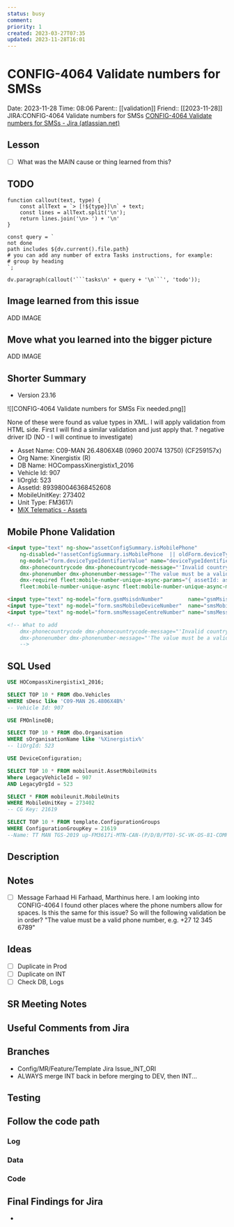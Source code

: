 ```yaml
---
status: busy
comment: 
priority: 1
created: 2023-03-27T07:35
updated: 2023-11-28T16:01
---
```


# CONFIG-4064 Validate numbers for SMSs

Date: 2023-11-28 Time: 08:06
Parent:: [[validation]]
Friend:: [[2023-11-28]]
JIRA:CONFIG-4064 Validate numbers for SMSs
[CONFIG-4064 Validate numbers for SMSs - Jira (atlassian.net)](https://csojiramixtelematics.atlassian.net/browse/CONFIG-4064)

## Lesson

- [ ] What was the MAIN cause or thing learned from this?

## TODO
```dataviewjs
function callout(text, type) {
    const allText = `> [!${type}]\n` + text;
    const lines = allText.split('\n');
    return lines.join('\n> ') + '\n'
}

const query = `
not done
path includes ${dv.current().file.path}
# you can add any number of extra Tasks instructions, for example:
# group by heading
`;

dv.paragraph(callout('```tasks\n' + query + '\n```', 'todo'));
```

## Image learned from this issue

ADD IMAGE

## Move what you learned into the bigger picture

ADD IMAGE

## Shorter Summary

- Version 23.16

![[CONFIG-4064 Validate numbers for SMSs Fix needed.png]]

None of these were found as value types in XML.
I will apply validation from HTML side.
First I will find a similar validation and just apply that.
? negative driver ID (NO - I will continue to investigate)

- Asset Name: C09-MAN 26.4806X4B (0960 20074 13750) (CF259157x)
- Org Name: Xinergistix (R)
- DB Name: HOCompassXinergistix1_2016
- Vehicle Id: 907
- liOrgId: 523
- AssetId: 893980046368452608
- MobileUnitKey: 273402
- Unit Type: FM3617i
- [MiX Telematics - Assets](http://localhost/MiXFleet.UI/#/fleet-admin/asset/commissioning?id=1466041918665613312&orgId=-1983255592473789111)

## Mobile Phone Validation

```html
<input type="text" ng-show="assetConfigSummary.isMobilePhone"
	ng-disabled="!assetConfigSummary.isMobilePhone  || oldForm.deviceTypeIdentifierValue"
	ng-model="form.deviceTypeIdentifierValue" name="deviceTypeIdentifierValueMobileNumber" dmx-validate="deviceTypeIdentifierValueMobileNumber" class="span12"
	dmx-phonecountrycode dmx-phonecountrycode-message="'Invalid country code'"
	dmx-phonenumber dmx-phonenumber-message="'The value must be a valid phone number, e.g. +27 12 345 6789'"
	dmx-required fleet:mobile-number-unique-async-params="{ assetId: assetId }"
	fleet:mobile-number-unique-async fleet:mobile-number-unique-async-message="'Unique identifier already in use'" />

<input type="text" ng-model="form.gsmMsisdnNumber"        name="gsmMsisdnNumber"        dmx-validate="gsmMsisdnNumber"        class="span12" dmx-required ng-disabled="!form.gsmEnabled||!form.canEditGsmDetails||!form.communicationCapable" />
<input type="text" ng-model="form.smsMobileDeviceNumber"  name="smsMobileDeviceNumber"  dmx-validate="smsMobileDeviceNumber"  class="span12" dmx-required ng-disabled="!form.smsEnabled||!form.canEditSmsDetails||!form.communicationCapable" />
<input type="text" ng-model="form.smsMessageCentreNumber" name="smsMessageCentreNumber" dmx-validate="smsMessageCentreNumber" class="span12" dmx-required ng-disabled="!form.smsEnabled||!form.canEditSmsDetails||!form.communicationCapable" />

<!-- What to add 
	dmx-phonecountrycode dmx-phonecountrycode-message="'Invalid country code'"
	dmx-phonenumber dmx-phonenumber-message="'The value must be a valid phone number, e.g. +27 12 345 6789'"
	-->
```

## SQL Used

```sql
USE HOCompassXinergistix1_2016;

SELECT TOP 10 * FROM dbo.Vehicles
WHERE sDesc like 'C09-MAN 26.4806X4B%'
-- Vehicle Id: 907

USE FMOnlineDB;

SELECT TOP 10 * FROM dbo.Organisation
WHERE sOrganisationName like '%Xinergistix%'
-- liOrgId: 523

USE DeviceConfiguration;

SELECT TOP 10 * FROM mobileunit.AssetMobileUnits
Where LegacyVehicleId = 907
AND LegacyOrgId = 523

SELECT * FROM mobileunit.MobileUnits
WHERE MobileUnitKey = 273402
-- CG Key: 21619

SELECT TOP 10 * FROM template.ConfigurationGroups
WHERE ConfigurationGroupKey = 21619
--Name: TT MAN TGS-2019 up-FM3617i-MTN-CAN-(P/D/B/PTO)-SC-VK-OS-81-COMP ID-UNC

```
## Description


## Notes

- [ ] Message Farhaad 
Hi Farhaad, Marthinus here.
I am looking into CONFIG-4064
I found other places where the phone numbers allow for spaces.
Is this the same for this issue?
So will the following validation be in order?
"The value must be a valid phone number, e.g. +27 12 345 6789"

## Ideas

- [ ] Duplicate in Prod
- [ ] Duplicate on INT
- [ ] Check DB, Logs

## SR Meeting Notes


## Useful Comments from Jira


## Branches

- Config/MR/Feature/Template Jira Issue_INT_ORI
- ALWAYS merge INT back in before merging to DEV, then INT...

## Testing



## Follow the code path

### Log


### Data


### Code


## Final Findings for Jira

- 
